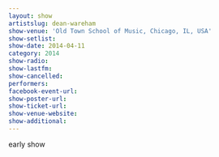 ```yaml
---
layout: show
artistslug: dean-wareham
show-venue: 'Old Town School of Music, Chicago, IL, USA'
show-setlist: 
show-date: 2014-04-11
category: 2014
show-radio: 
show-lastfm: 
show-cancelled: 
performers: 
facebook-event-url: 
show-poster-url: 
show-ticket-url: 
show-venue-website: 
show-additional: 
---
```


early show
